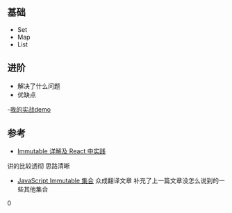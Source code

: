 ## 基础
- Set
- Map
- List

## 进阶
- 解决了什么问题
- 优缺点

-[我的实战demo](https://codesandbox.io/s/vykxyx4735)

## 参考
- [Immutable 详解及 React 中实践](https://zhuanlan.zhihu.com/purerender/20295971)

讲的比较透彻  思路清晰

- [JavaScript Immutable 集合](http://www.zcfy.cc/article/241)
众成翻译文章  补充了上一篇文章没怎么说到的一些其他集合


0

